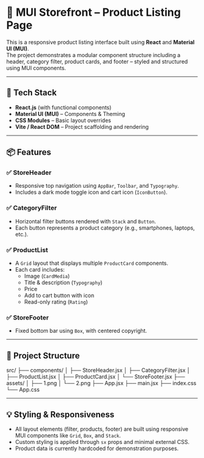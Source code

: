 # 🛒 MUI Storefront – Product Listing Page

This is a responsive product listing interface built using **React** and **Material UI (MUI)**.  
The project demonstrates a modular component structure including a header, category filter, product cards, and footer – styled and structured using MUI components.

---

## 🚀 Tech Stack

- **React.js** (with functional components)
- **Material UI (MUI)** – Components & Theming
- **CSS Modules** – Basic layout overrides
- **Vite / React DOM** – Project scaffolding and rendering

---

## 📦 Features

### ✅ StoreHeader
- Responsive top navigation using `AppBar`, `Toolbar`, and `Typography`.
- Includes a dark mode toggle icon and cart icon (`IconButton`).

### ✅ CategoryFilter
- Horizontal filter buttons rendered with `Stack` and `Button`.
- Each button represents a product category (e.g., smartphones, laptops, etc.).

### ✅ ProductList
- A `Grid` layout that displays multiple `ProductCard` components.
- Each card includes:
  - Image (`CardMedia`)
  - Title & description (`Typography`)
  - Price
  - Add to cart button with icon
  - Read-only rating (`Rating`)

### ✅ StoreFooter
- Fixed bottom bar using `Box`, with centered copyright.

---

## 📁 Project Structure

src/
├── components/
│ ├── StoreHeader.jsx
│ ├── CategoryFilter.jsx
│ ├── ProductList.jsx
│ ├── ProductCard.jsx
│ └── StoreFooter.jsx
├── assets/
│ ├── 1.png
│ └── 2.png
├── App.jsx
├── main.jsx
├── index.css
└── App.css

---

## 💡 Styling & Responsiveness

- All layout elements (filter, products, footer) are built using responsive MUI components like `Grid`, `Box`, and `Stack`.
- Custom styling is applied through `sx` props and minimal external CSS.
- Product data is currently hardcoded for demonstration purposes.
